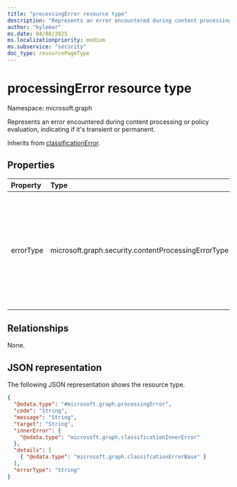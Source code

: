 ```yaml
---
title: "processingError resource type"
description: "Represents an error encountered during content processing or policy evaluation, indicating if it's transient or permanent."
author: "kylemar"
ms.date: 04/08/2025
ms.localizationpriority: medium
ms.subservice: "security"
doc_type: resourcePageType
---
```


# processingError resource type

Namespace: microsoft.graph

Represents an error encountered during content processing or policy evaluation, indicating if it's transient or permanent.

Inherits from [classificationError](../resources/classificationerror.md).

## Properties

| Property  | Type                                                                                               | Description                                                                                      |
| :-------- | :------------------------------------------------------------------------------------------------- | :----------------------------------------------------------------------------------------------- |
| errorType | microsoft.graph.security.contentProcessingErrorType  | Indicates whether the error is considered transient (potentially resolvable by retry) or permanent. Possible values are `transient` and `permanent`.  Inherits from [classificationError](../resources/classificationerror.md). |


## Relationships

None.

## JSON representation

The following JSON representation shows the resource type.
<!-- {
  "blockType": "resource",
  "@odata.type": "microsoft.graph.processingError",
  "baseType": "microsoft.graph.classificationError",
  "openType": false
}-->
``` json
{
  "@odata.type": "#microsoft.graph.processingError",
  "code": "String",
  "message": "String",
  "target": "String",
  "innerError": {
    "@odata.type": "microsoft.graph.classificationInnerError"
  },
  "details": [
    { "@odata.type": "microsoft.graph.classifcationErrorBase" }
  ],
  "errorType": "String"
}
```
